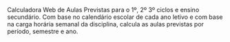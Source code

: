 Calculadora Web de Aulas Previstas para o 1º, 2º 3º ciclos e ensino secundário. Com base no calendário
escolar de cada ano letivo e com base na carga horária semanal da disciplina, calcula as aulas previstas por
período, semestre e ano.